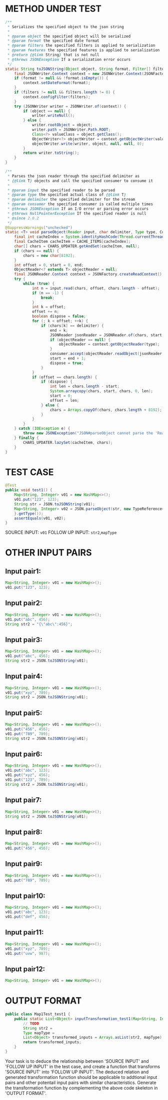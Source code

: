 # METHOD UNDER TEST
```java
/**
 * Serializes the specified object to the json string
 *
 * @param object the specified object will be serialized
 * @param format the specified date format
 * @param filters the specified filters is applied to serialization
 * @param features the specified features is applied to serialization
 * @return {@link String} that is not null
 * @throws JSONException If a serialization error occurs
 */
static String toJSONString(Object object, String format, Filter[] filters, JSONWriter.Feature... features) {
    final JSONWriter.Context context = new JSONWriter.Context(JSONFactory.defaultObjectWriterProvider, features);
    if (format != null && !format.isEmpty()) {
        context.setDateFormat(format);
    }
    if (filters != null && filters.length != 0) {
        context.configFilter(filters);
    }
    try (JSONWriter writer = JSONWriter.of(context)) {
        if (object == null) {
            writer.writeNull();
        } else {
            writer.rootObject = object;
            writer.path = JSONWriter.Path.ROOT;
            Class<?> valueClass = object.getClass();
            ObjectWriter<?> objectWriter = context.getObjectWriter(valueClass, valueClass);
            objectWriter.write(writer, object, null, null, 0);
        }
        return writer.toString();
    }
}

/**
 * Parses the json reader through the specified delimiter as
 * {@link T} objects and call the specified consumer to consume it
 *
 * @param input the specified reader to be parsed
 * @param type the specified actual class of {@link T}
 * @param delimiter the specified delimiter for the stream
 * @param consumer the specified consumer is called multiple times
 * @throws JSONException If an I/O error or parsing error occurs
 * @throws NullPointerException If the specified reader is null
 * @since 2.0.2
 */
@SuppressWarnings("unchecked")
static <T> void parseObject(Reader input, char delimiter, Type type, Consumer<T> consumer) {
    final int cacheIndex = System.identityHashCode(Thread.currentThread()) & (CACHE_ITEMS.length - 1);
    final CacheItem cacheItem = CACHE_ITEMS[cacheIndex];
    char[] chars = CHARS_UPDATER.getAndSet(cacheItem, null);
    if (chars == null) {
        chars = new char[8192];
    }
    int offset = 0, start = 0, end;
    ObjectReader<? extends T> objectReader = null;
    final JSONReader.Context context = JSONFactory.createReadContext();
    try {
        while (true) {
            int n = input.read(chars, offset, chars.length - offset);
            if (n == -1) {
                break;
            }
            int k = offset;
            offset += n;
            boolean dispose = false;
            for (; k < offset; ++k) {
                if (chars[k] == delimiter) {
                    end = k;
                    JSONReader jsonReader = JSONReader.of(chars, start, end - start, context);
                    if (objectReader == null) {
                        objectReader = context.getObjectReader(type);
                    }
                    consumer.accept(objectReader.readObject(jsonReader, type, null, 0));
                    start = end + 1;
                    dispose = true;
                }
            }
            if (offset == chars.length) {
                if (dispose) {
                    int len = chars.length - start;
                    System.arraycopy(chars, start, chars, 0, len);
                    start = 0;
                    offset = len;
                } else {
                    chars = Arrays.copyOf(chars, chars.length + 8192);
                }
            }
        }
    } catch (IOException e) {
        throw new JSONException("JSON#parseObject cannot parse the 'Reader' to '" + type + "'", e);
    } finally {
        CHARS_UPDATER.lazySet(cacheItem, chars);
    }
}

```


# TEST CASE
```java
@Test
public void test1() {
    Map<String, Integer> v01 = new HashMap<>();
    v01.put("123", 123);
    String str = JSON.toJSONString(v01);
    Map<String, Integer> v02 = JSON.parseObject(str, new TypeReference<Map<String, Integer>>() {
    }.getType());
    assertEquals(v01, v02);
}

```
SOURCE INPUT: `v01`
FOLLOW UP INPUT: `str2`,`mapType`


# OTHER INPUT PAIRS 
## Input pair1:
```java
Map<String, Integer> v01 = new HashMap<>();
v01.put("123", 123);
```

## Input pair2:
```java
Map<String, Integer> v01 = new HashMap<>();
v01.put("abc", 456);
String str2 = "{\"abc\":456}";
```

## Input pair3:
```java
Map<String, Integer> v01 = new HashMap<>();
v01.put("abc", 456);
String str2 = JSON.toJSONString(v01);
```

## Input pair4:
```java
Map<String, Integer> v01 = new HashMap<>();
v01.put("xyz", 789);
String str2 = JSON.toJSONString(v01);
```

## Input pair5:
```java
Map<String, Integer> v01 = new HashMap<>();
v01.put("456", 456);
v01.put("789", 789);
String str2 = JSON.toJSONString(v01);
```

## Input pair6:
```java
Map<String, Integer> v01 = new HashMap<>();
v01.put("abc", 123);
v01.put("xyz", 456);
v01.put("123", 789);
String str2 = JSON.toJSONString(v01);
```

## Input pair7:
```java
Map<String, Integer> v01 = new HashMap<>();
String str2 = JSON.toJSONString(v01);
```

## Input pair8:
```java
Map<String, Integer> v01 = new HashMap<>();
v01.put("456", 456);
```

## Input pair9:
```java
Map<String, Integer> v01 = new HashMap<>();
v01.put("789", 789);
```

## Input pair10:
```java
Map<String, Integer> v01 = new HashMap<>();
v01.put("abc", 123);
v01.put("def", 456);
```

## Input pair11:
```java
Map<String, Integer> v01 = new HashMap<>();
v01.put("xyz", 789);
v01.put("uvw", 987);
```

## Input pair12:
```java
Map<String, Integer> v01 = new HashMap<>();
```



# OUTPUT FORMAT
```java
public class Map1Test_test1 {
    public static List<Object> inputTransformation_test1(Map<String, Integer> v01)  {
        // TODO
        String str2 = 
		Type mapType = 
		List<Object> transformed_inputs = Arrays.asList(str2, mapType);
		return transformed_inputs;
    }
}
```
Your task is to deduce the relationship between 'SOURCE INPUT' and 'FOLLOW UP INPUT' in the test case, and create a function that transforms 'SOURCE INPUT' into 'FOLLOW UP INPUT'.
The deduced relation and generated transformation function should be applicable to addtional input pairs and other potentail input pairs with similar characteristics.
Generate the transformation function by complementing the above code skeleton in 'OUTPUT FORMAT'.
